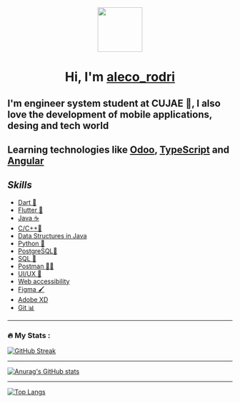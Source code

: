  <div id="header" align="center">

  <img src="https://media.giphy.com/media/M9gbBd9nbDrOTu1Mqx/giphy.gif" width="100"/>
  
</div>

<h1 align="center">
 Hi, I'm
 <A HREF="https://mobile.twitter.com/aleco_rodri"> aleco_rodri </A>

</h1>

## I'm engineer system student at CUJAE 💚, I also love the development of mobile applications, desing and tech world

## Learning technologies like [Odoo](https://www.odoo.com/es_ES), [TypeScript](https://www.typescriptlang.org/docs/) and [Angular](https://angular.io)

## ***Skills***

* [Dart 🎯](https://dart.dev)
* [Flutter 💙](https://flutter.dev/)
* [Java ☕](https://www.java.com/es/)
* [C/C++🧵](https://docs.microsoft.com/en-us/cpp/?view=msvc-170)
* [Data Structures in Java](https://docs.oracle.com/javase/tutorial/collections/intro/index.html)
* [Python 🐍](https://www.python.org)
* [PostgreSQL🐘](https://www.postgresql.org)
* [SQL 📝](https://docs.microsoft.com/en-us/sql/?view=sql-server-ver16)
* [Postman 🐱‍🏍](https://www.postman.com)
* [UI](https://en.wikipedia.org/wiki/User_interface_design)[/UX 🎨](https://en.wikipedia.org/wiki/User_experience_design)
* [Web accessibility](https://codigofacilito.com/certificates/43212.pdf)
* [Figma 🖌](https://www.figma.com)
* [Adobe XD](https://www.adobe.com/products/xd.html)
* [Git 📊](https://git-scm.com)

---

### :fire: My Stats :

[![GitHub Streak](http://github-readme-streak-stats.herokuapp.com?user=alecorodri&theme=tokyonight_duo)](https://git.io/streak-stats)

---
[![Anurag's GitHub stats](https://github-readme-stats.vercel.app/api?username=alecorodri&show_icons=true&theme=tokyonight)](https://github.com/anuraghazra/github-readme-stats)

---
[![Top Langs](https://github-readme-stats.vercel.app/api/top-langs/?username=alecorodri&layout=compact&theme=tokyonight)](https://github.com/anuraghazra/github-readme-stats)
